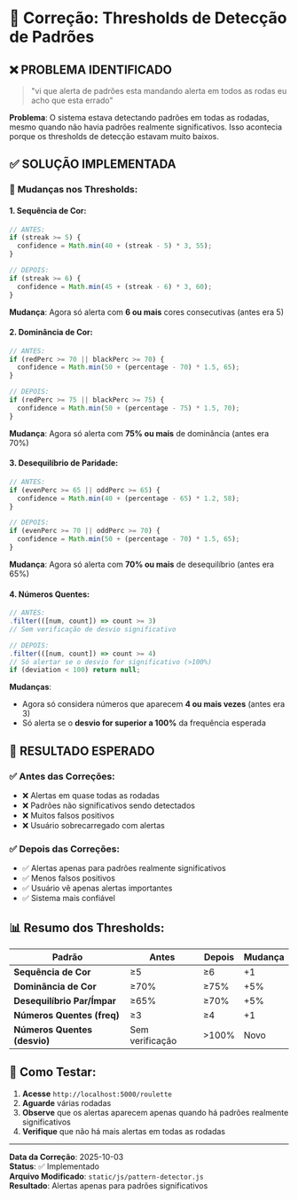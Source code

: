 # 🔧 Correção: Thresholds de Detecção de Padrões

## ❌ **PROBLEMA IDENTIFICADO**

> "vi que alerta de padrões esta mandando alerta em todos as rodas eu acho que esta errado"

**Problema**: O sistema estava detectando padrões em todas as rodadas, mesmo quando não havia padrões realmente significativos. Isso acontecia porque os thresholds de detecção estavam muito baixos.

## ✅ **SOLUÇÃO IMPLEMENTADA**

### 🔧 **Mudanças nos Thresholds:**

#### 1. **Sequência de Cor:**

```javascript
// ANTES:
if (streak >= 5) {
  confidence = Math.min(40 + (streak - 5) * 3, 55);
}

// DEPOIS:
if (streak >= 6) {
  confidence = Math.min(45 + (streak - 6) * 3, 60);
}
```

**Mudança**: Agora só alerta com **6 ou mais** cores consecutivas (antes era 5)

#### 2. **Dominância de Cor:**

```javascript
// ANTES:
if (redPerc >= 70 || blackPerc >= 70) {
  confidence = Math.min(50 + (percentage - 70) * 1.5, 65);
}

// DEPOIS:
if (redPerc >= 75 || blackPerc >= 75) {
  confidence = Math.min(50 + (percentage - 75) * 1.5, 70);
}
```

**Mudança**: Agora só alerta com **75% ou mais** de dominância (antes era 70%)

#### 3. **Desequilíbrio de Paridade:**

```javascript
// ANTES:
if (evenPerc >= 65 || oddPerc >= 65) {
  confidence = Math.min(40 + (percentage - 65) * 1.2, 58);
}

// DEPOIS:
if (evenPerc >= 70 || oddPerc >= 70) {
  confidence = Math.min(50 + (percentage - 70) * 1.5, 65);
}
```

**Mudança**: Agora só alerta com **70% ou mais** de desequilíbrio (antes era 65%)

#### 4. **Números Quentes:**

```javascript
// ANTES:
.filter(([num, count]) => count >= 3)
// Sem verificação de desvio significativo

// DEPOIS:
.filter(([num, count]) => count >= 4)
// Só alertar se o desvio for significativo (>100%)
if (deviation < 100) return null;
```

**Mudanças**:

- Agora só considera números que aparecem **4 ou mais vezes** (antes era 3)
- Só alerta se o **desvio for superior a 100%** da frequência esperada

## 🎯 **RESULTADO ESPERADO**

### ✅ **Antes das Correções:**

- ❌ Alertas em quase todas as rodadas
- ❌ Padrões não significativos sendo detectados
- ❌ Muitos falsos positivos
- ❌ Usuário sobrecarregado com alertas

### ✅ **Depois das Correções:**

- ✅ Alertas apenas para padrões realmente significativos
- ✅ Menos falsos positivos
- ✅ Usuário vê apenas alertas importantes
- ✅ Sistema mais confiável

## 📊 **Resumo dos Thresholds:**

| Padrão                       | Antes           | Depois | Mudança |
| ---------------------------- | --------------- | ------ | ------- |
| **Sequência de Cor**         | ≥5              | ≥6     | +1      |
| **Dominância de Cor**        | ≥70%            | ≥75%   | +5%     |
| **Desequilíbrio Par/Ímpar**  | ≥65%            | ≥70%   | +5%     |
| **Números Quentes (freq)**   | ≥3              | ≥4     | +1      |
| **Números Quentes (desvio)** | Sem verificação | >100%  | Novo    |

## 🚀 **Como Testar:**

1. **Acesse** `http://localhost:5000/roulette`
2. **Aguarde** várias rodadas
3. **Observe** que os alertas aparecem apenas quando há padrões realmente significativos
4. **Verifique** que não há mais alertas em todas as rodadas

---

**Data da Correção**: 2025-10-03  
**Status**: ✅ Implementado  
**Arquivo Modificado**: `static/js/pattern-detector.js`  
**Resultado**: Alertas apenas para padrões significativos

